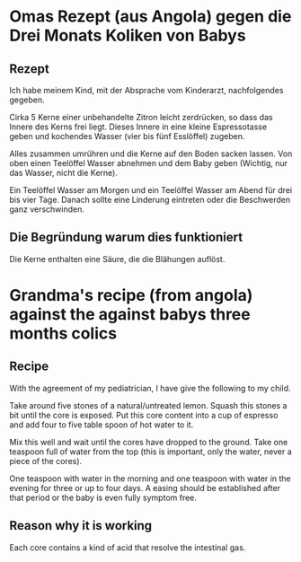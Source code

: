 # Omas Rezept (aus Angola) gegen die Drei Monats Koliken von Babys

## Rezept

Ich habe meinem Kind, mit der Absprache vom Kinderarzt, nachfolgendes gegeben.

Cirka 5 Kerne einer unbehandelte Zitron leicht zerdrücken, so dass das Innere des Kerns frei liegt.
Dieses Innere in eine kleine Espressotasse geben und kochendes Wasser (vier bis fünf Esslöffel) zugeben.

Alles zusammen umrühren und die Kerne auf den Boden sacken lassen.
Von oben einen Teelöffel Wasser abnehmen und dem Baby geben (Wichtig, nur das Wasser, nicht die Kerne).

Ein Teelöffel Wasser am Morgen und ein Teelöffel Wasser am Abend für drei bis vier Tage.
Danach sollte eine Linderung eintreten oder die Beschwerden ganz verschwinden.

## Die Begründung warum dies funktioniert

Die Kerne enthalten eine Säure, die die Blähungen auflöst.

# Grandma's recipe (from angola) against the against babys three months colics

## Recipe

With the agreement of my pediatrician, I have give the following to my child.

Take around five stones of a natural/untreated lemon. Squash this stones a bit until the core is exposed.
Put this core content into a cup of espresso and add four to five table spoon of hot water to it.

Mix this well and wait until the cores have dropped to the ground.
Take one teaspoon full of water from the top (this is important, only the water, never a piece of the cores).

One teaspoon with water in the morning and one teaspoon with water in the evening for three or up to four days.
A easing should be established after that period or the baby is even fully symptom free.

## Reason why it is working

Each core contains a kind of acid that resolve the intestinal gas.
